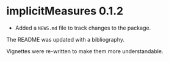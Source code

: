 # implicitMeasures 0.1.2

* Added a `NEWS.md` file to track changes to the package.

The README was updated with a bibliography. 

Vignettes were re-written to make them more understandable.
